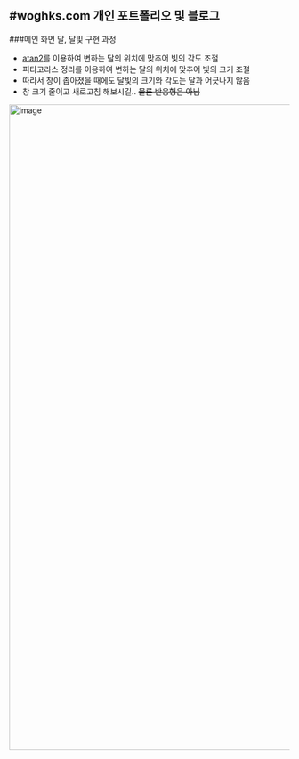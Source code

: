 #woghks.com 개인 포트폴리오 및 블로그
-------
###메인 화면 달, 달빛 구현 과정

+ [atan2](https://blog.spiralmoon.dev/entry/프로그래밍-이론-두-점-사이의-절대각도를-재는-atan2)를 이용하여 변하는 달의 위치에 맞추어 빛의 각도 조절
+ 피타고라스 정리를 이용하여 변하는 달의 위치에 맞추어 빛의 크기 조절
+ 따라서 창이 좁아졌을 때에도 달빛의 크기와 각도는 달과 어긋나지 않음
+ 창 크기 줄이고 새로고침 해보시길.. ~~물론 반응형은 아님~~
<img width="1161" alt="image" src="https://github.com/user-attachments/assets/e013ba17-cb51-4957-a1e8-c698c46993f0">
